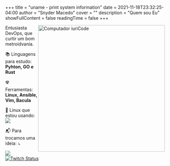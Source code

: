 +++
title = "uname - print system information"
date =  2021-11-18T23:32:25-04:00
author = "Snyder Macedo"
cover = ""
description = "Quem sou Eu"
showFullContent = false
readingTime = false
+++

<img src="https://raw.githubusercontent.com/MicaelliMedeiros/micaellimedeiros/master/image/computer-illustration.png" min-width="400px" max-width="400px" width="400px" align="right" alt="Computador iuriCode">

<p align="left"> 
  Entusiasta DevOps, que curtir um bom metroidvania.
</p>

<p align="left">
  📚 Linguagens para estudo: <strong>Pyhton, GO e Rust</strong>
</p>

<p align="left">
  ☢️ Ferramentas: <strong>Linux, Ansible, Vim, Bacula</strong>
</p>

<p align="left">
  🐧 Linux que estou usando: </br>
  <img src="https://img.shields.io/badge/manjaro-35BF5C?style=for-the-badge&logo=manjaro&logoColor=white">
</p>

<p align="left">
  📬 Para trocamos uma ideia: ⤵️
</p>

<p align="left">
  <a href="mailto:snydermacedo@gmail.com" alt="Gmail">
  <img src="https://img.shields.io/badge/-Gmail-FF0000?style=flat-square&labelColor=FF0000&logo=gmail&logoColor=white&link=mailto:snydermacedo@gmail.com" /></a>
  
  <a href="#" alt="Twitch">
  <img alt="Twitch Status" src="https://img.shields.io/twitch/status/snydermacedo?style=social"></a>
</p>